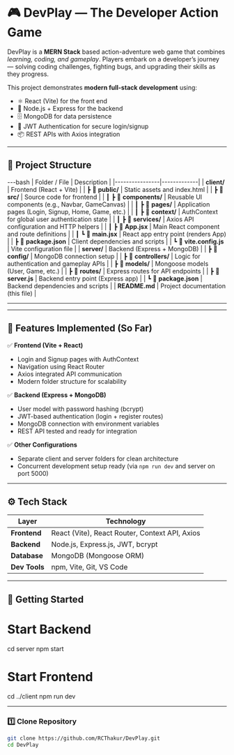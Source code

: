 # 🎮 DevPlay — The Developer Action Game

DevPlay is a **MERN Stack** based action-adventure web game that combines _learning, coding, and gameplay_. Players embark on a developer’s journey — solving coding challenges, fighting bugs, and upgrading their skills as they progress.

This project demonstrates **modern full-stack development** using:

- ⚛️ React (Vite) for the front end
- 🧠 Node.js + Express for the backend
- 🗄️ MongoDB for data persistence
- 🔐 JWT Authentication for secure login/signup
- 📦 REST APIs with Axios integration

---

## 🚀 Project Structure

---bash
| Folder / File | Description |
|----------------|-------------|
| **client/** | Frontend (React + Vite) |
| ┣ 📂 **public/** | Static assets and index.html |
| ┣ 📂 **src/** | Source code for frontend |
| ┃ ┣ 📂 **components/** | Reusable UI components (e.g., Navbar, GameCanvas) |
| ┃ ┣ 📂 **pages/** | Application pages (Login, Signup, Home, Game, etc.) |
| ┃ ┣ 📂 **context/** | AuthContext for global user authentication state |
| ┃ ┣ 📂 **services/** | Axios API configuration and HTTP helpers |
| ┃ ┣ 📜 **App.jsx** | Main React component and route definitions |
| ┃ ┗ 📜 **main.jsx** | React app entry point (renders App) |
| ┣ 📜 **package.json** | Client dependencies and scripts |
| ┗ 📜 **vite.config.js** | Vite configuration file |
| **server/** | Backend (Express + MongoDB) |
| ┣ 📂 **config/** | MongoDB connection setup |
| ┣ 📂 **controllers/** | Logic for authentication and gameplay APIs |
| ┣ 📂 **models/** | Mongoose models (User, Game, etc.) |
| ┣ 📂 **routes/** | Express routes for API endpoints |
| ┣ 📜 **server.js** | Backend entry point (Express app) |
| ┗ 📜 **package.json** | Backend dependencies and scripts |
| **README.md** | Project documentation (this file) |

---

---

## 🧩 Features Implemented (So Far)

✅ **Frontend (Vite + React)**

- Login and Signup pages with AuthContext
- Navigation using React Router
- Axios integrated API communication
- Modern folder structure for scalability

✅ **Backend (Express + MongoDB)**

- User model with password hashing (bcrypt)
- JWT-based authentication (login + register routes)
- MongoDB connection with environment variables
- REST API tested and ready for integration

✅ **Other Configurations**

- Separate client and server folders for clean architecture
- Concurrent development setup ready (via `npm run dev` and server on port 5000)

---

## ⚙️ Tech Stack

| Layer         | Technology                                     |
| ------------- | ---------------------------------------------- |
| **Frontend**  | React (Vite), React Router, Context API, Axios |
| **Backend**   | Node.js, Express.js, JWT, bcrypt               |
| **Database**  | MongoDB (Mongoose ORM)                         |
| **Dev Tools** | npm, Vite, Git, VS Code                        |

---

## 🧠 Getting Started

# Start Backend

cd server
npm start

# Start Frontend

cd ../client
npm run dev

---

### 1️⃣ Clone Repository

```bash
git clone https://github.com/RCThakur/DevPlay.git
cd DevPlay
```
